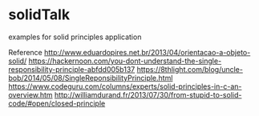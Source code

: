 # solidTalk
examples for solid principles application

Reference
http://www.eduardopires.net.br/2013/04/orientacao-a-objeto-solid/
https://hackernoon.com/you-dont-understand-the-single-responsibility-principle-abfdd005b137
https://8thlight.com/blog/uncle-bob/2014/05/08/SingleReponsibilityPrinciple.html
https://www.codeguru.com/columns/experts/solid-principles-in-c-an-overview.htm
http://williamdurand.fr/2013/07/30/from-stupid-to-solid-code/#open/closed-principle

